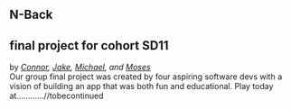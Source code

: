 ## N-Back
final project for cohort SD11
---
by *[Connor](https://github.com/csgibson4/), [Jake](https://github.com/JakeDaTank), [Michael](https://github.com/Maldojavadev1969), and [Moses](https://github.com/moseslee88)*<br>
Our group final project was created by four aspiring software devs with a vision of building an app that was both fun and educational. Play today at............//tobecontinued

